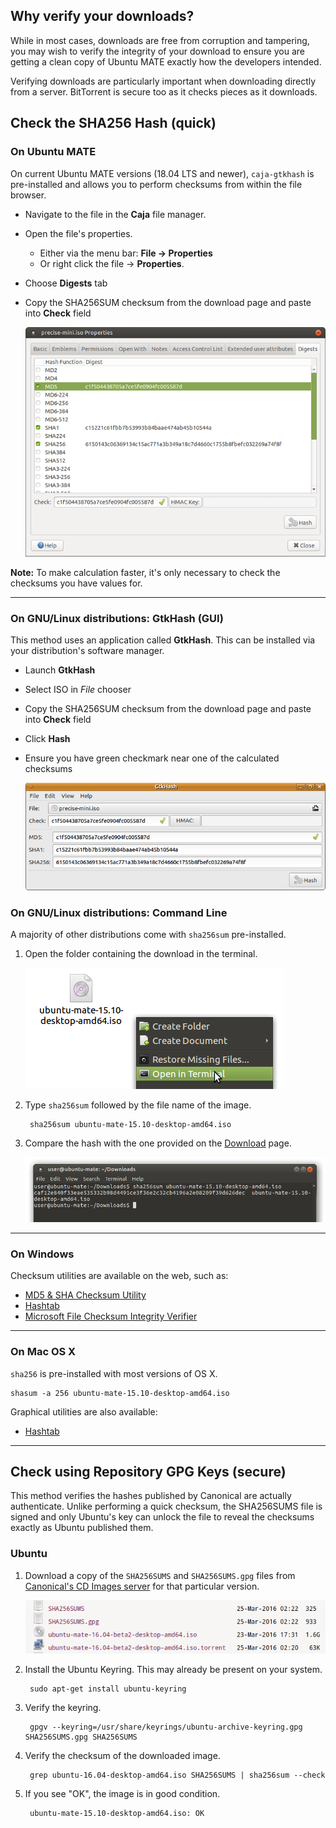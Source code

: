 <!--
.. title: How to Verify Downloads
.. slug: how-to-verify-downloads
.. date: 2016-04-07 21:00:00 UTC
.. tags: Verify,Download,Security,Checksum
.. link:
.. description: Methods to verify your downloads are immune from hackers.
.. type: text
.. author: Luke Horwell
-->

## Why verify your downloads?

While in most cases, downloads are free from corruption and tampering,
you may wish to verify the integrity of your download to ensure you
are getting a clean copy of Ubuntu MATE exactly how the developers intended.

Verifying downloads are particularly important when downloading directly from
a server. BitTorrent is secure too as it checks pieces as it downloads.


## Check the SHA256 Hash (quick)

### On Ubuntu MATE

On current Ubuntu MATE versions (18.04 LTS and newer), `caja-gtkhash` is pre-installed
and allows you to perform checksums from within the file browser.

 * Navigate to the file in the **Caja** file manager.
 * Open the file's properties.
   * Either via the menu bar: **File → Properties** 
   * Or right click the file → **Properties**.
 * Choose **Digests** tab
 * Copy the SHA256SUM checksum from the download page and paste into **Check** field

    ![](/gallery/quick-help-screenshots/Caja-hash-howto.png "GtkHash inside Caja")

**Note:** To make calculation faster, it's only necessary to check the checksums you have values for.

---

### On GNU/Linux distributions: GtkHash (GUI)

This method uses an application called **GtkHash**. This can be installed via your distribution's software manager.

 * Launch **GtkHash**
 * Select ISO in _File_ chooser
 * Copy the SHA256SUM checksum from the download page and paste into **Check** field
 * Click **Hash**
 * Ensure you have green checkmark near one of the calculated checksums

    ![](/gallery/quick-help-screenshots/Gtk-hash-howto.png "Using GtkHash")


### On GNU/Linux distributions: Command Line

A majority of other distributions come with  `sha256sum` pre-installed.

1. Open the folder containing the download in the terminal.

    ![](/gallery/quick-help-screenshots/sha256-ubuntu-1.png "Opening the folder in the terminal.")


2. Type `sha256sum` followed by the file name of the image.

        sha256sum ubuntu-mate-15.10-desktop-amd64.iso


3. Compare the hash with the one provided on the [Download](/download/) page.

    ![](/gallery/quick-help-screenshots/sha256-ubuntu-2.png "Results from the hash")

-----------
### On Windows

Checksum utilities are available on the web, such as:

 * [MD5 & SHA Checksum Utility](https://raylin.wordpress.com/downloads/md5-sha-1-checksum-utility/)
 * [Hashtab](http://implbits.com/products/hashtab/)
 * [Microsoft File Checksum Integrity Verifier](https://support.microsoft.com/en-us/help/889768/how-to-compute-the-md5-or-sha-1-cryptographic-hash-values-for-a-file)


-----------
### On Mac OS X

`sha256` is pre-installed with most versions of OS X.

    shasum -a 256 ubuntu-mate-15.10-desktop-amd64.iso


Graphical utilities are also available:

 * [Hashtab](http://implbits.com/products/hashtab/)


-----------
## Check using Repository GPG Keys (secure)

This method verifies the hashes published by Canonical are
actually authenticate. Unlike performing a quick checksum,
the SHA256SUMS file is signed and only Ubuntu's key can unlock
the file to reveal the checksums exactly as Ubuntu published them.

### Ubuntu

1. Download a copy of the `SHA256SUMS` and `SHA256SUMS.gpg` files
from [Canonical's CD Images server](http://cdimage.ubuntu.com/ubuntu-mate/releases/) for that particular version.

    ![](/gallery/quick-help-screenshots/sha256sums-gpg.png "Finding the SHA256SUMS file")


2. Install the Ubuntu Keyring. This may already be present on your system.

        sudo apt-get install ubuntu-keyring


3. Verify the keyring.

        gpgv --keyring=/usr/share/keyrings/ubuntu-archive-keyring.gpg SHA256SUMS.gpg SHA256SUMS


4. Verify the checksum of the downloaded image.

        grep ubuntu-16.04-desktop-amd64.iso SHA256SUMS | sha256sum --check

5. If you see "OK", the image is in good condition.

        ubuntu-mate-15.10-desktop-amd64.iso: OK

